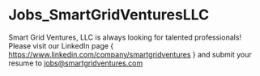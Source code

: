 # Jobs_SmartGridVenturesLLC
Smart Grid Ventures, LLC is always looking for talented professionals! Please visit our LinkedIn page { https://www.linkedin.com/company/smartgridventures } and submit your resume to jobs@smartgridventures.com
